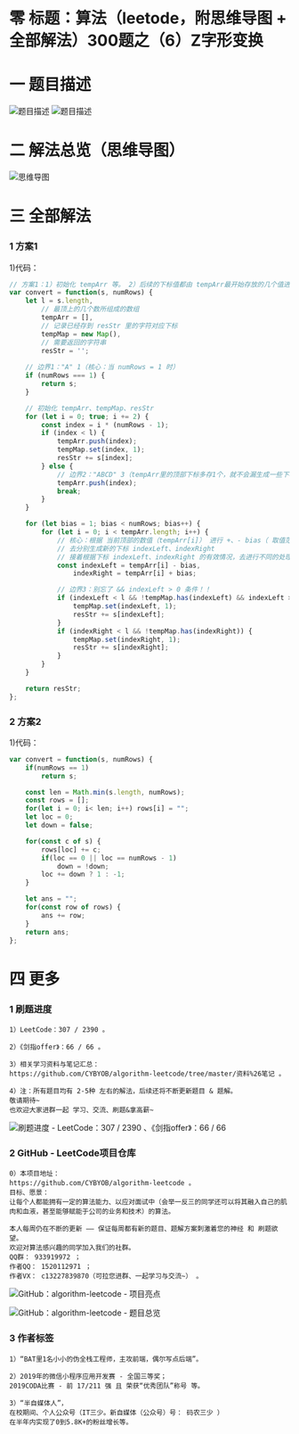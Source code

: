 # 零 标题：算法（leetode，附思维导图 + 全部解法）300题之（6）Z字形变换

# 一 题目描述
![题目描述](https://cdn.jsdelivr.net/gh/CYBYOB/img/2021-8-1/1627807715665-image.png)
![题目描述](https://cdn.jsdelivr.net/gh/CYBYOB/img/2021-8-1/1627807743493-image.png)

# 二 解法总览（思维导图）
![思维导图](https://cdn.jsdelivr.net/gh/CYBYOB/img/2021-8-7/1628322362575-%E7%AE%97%E6%B3%95%EF%BC%88leetode%EF%BC%8C%E9%99%84%E6%80%9D%E7%BB%B4%E5%AF%BC%E5%9B%BE%20+%20%E5%85%A8%E9%83%A8%E8%A7%A3%E6%B3%95%EF%BC%89300%E9%A2%98%E4%B9%8B%EF%BC%886%EF%BC%89Z%E5%AD%97%E5%BD%A2%E5%8F%98%E6%8D%A2.png)

# 三 全部解法
### 1 方案1
1)代码：
```js
// 方案1：1）初始化 tempArr 等。 2）后续的下标值都由 tempArr最开始存放的几个值进行生成的
var convert = function(s, numRows) {
    let l = s.length,
        // 最顶上的几个数所组成的数组
        tempArr = [],
        // 记录已经存到 resStr 里的字符对应下标
        tempMap = new Map(),
        // 需要返回的字符串
        resStr = '';
    
    // 边界1："A" 1（核心：当 numRows = 1 时）
    if (numRows === 1) {
        return s;
    }

    // 初始化 tempArr、tempMap、resStr
    for (let i = 0; true; i += 2) {
        const index = i * (numRows - 1);
        if (index < l) {
            tempArr.push(index);
            tempMap.set(index, 1);
            resStr += s[index];
        } else {
            // 边界2："ABCD" 3（tempArr里的顶部下标多存1个，就不会漏生成一些下标了）
            tempArr.push(index);
            break;
        }
    }

    for (let bias = 1; bias < numRows; bias++) {
        for (let i = 0; i < tempArr.length; i++) {
            // 核心：根据 当前顶部的数值（tempArr[i]） 进行 +、- bias（ 取值范围：[1, numRows - 1] ）
            // 去分别生成新的下标 indexLeft、indexRight
            // 接着根据下标 indexLeft、indexRight 的有效情况，去进行不同的处理。
            const indexLeft = tempArr[i] - bias,
                indexRight = tempArr[i] + bias;

            // 边界3：别忘了 && indexLeft > 0 条件！！
            if (indexLeft < l && !tempMap.has(indexLeft) && indexLeft > 0) {
                tempMap.set(indexLeft, 1);
                resStr += s[indexLeft];
            }
            if (indexRight < l && !tempMap.has(indexRight)) {
                tempMap.set(indexRight, 1);
                resStr += s[indexRight];
            }
        }
    }

    return resStr;
};
```

### 2 方案2
1)代码：
```js
var convert = function(s, numRows) {
    if(numRows == 1)
        return s;

    const len = Math.min(s.length, numRows);
    const rows = [];
    for(let i = 0; i< len; i++) rows[i] = "";
    let loc = 0;
    let down = false;

    for(const c of s) {
        rows[loc] += c;
        if(loc == 0 || loc == numRows - 1)
            down = !down;
        loc += down ? 1 : -1;
    }

    let ans = "";
    for(const row of rows) {
        ans += row;
    }
    return ans;
};
```

# 四 更多
### 1 刷题进度
```
1）LeetCode：307 / 2390 。

2）《剑指offer》：66 / 66 。

3）相关学习资料与笔记汇总： 
https://github.com/CYBYOB/algorithm-leetcode/tree/master/资料%26笔记 。

4）注：所有题目均有 2-5种 左右的解法，后续还将不断更新题目 & 题解。
敬请期待~
也欢迎大家进群一起 学习、交流、刷题&拿高薪~
```

![刷题进度 - LeetCode：307 / 2390 、《剑指offer》：66 / 66 ](https://files.mdnice.com/user/6999/09201cae-28f0-4062-8a07-03d027f4fc0c.png)

### 2 GitHub - LeetCode项目仓库
```
0）本项目地址： 
https://github.com/CYBYOB/algorithm-leetcode 。
目标、愿景：
让每个人都能拥有一定的算法能力、以应对面试中（会举一反三的同学还可以将其融入自己的肌肉和血液，甚至能够赋能于公司的业务和技术）的算法。

本人每周仍在不断的更新 —— 保证每周都有新的题目、题解方案刺激着您的神经 和 刷题欲望。
欢迎对算法感兴趣的同学加入我们的社群。
QQ群： 933919972 ；
作者QQ： 1520112971 ；
作者VX： c13227839870（可拉您进群、一起学习与交流~） 。
```

![GitHub：algorithm-leetcode - 项目亮点](https://files.mdnice.com/user/6999/772fafdd-76ab-4e0c-a1f9-34e65ac63fad.png)

![GitHub：algorithm-leetcode - 题目总览](https://files.mdnice.com/user/6999/7b92db4c-d5d3-4558-8003-284d3e24b86b.png)

### 3 作者标签
```
1）“BAT里1名小小的伪全栈工程师，主攻前端，偶尔写点后端”。

2）2019年的微信小程序应用开发赛 - 全国三等奖；
2019CODA比赛 - 前 17/211 强 且 荣获“优秀团队”称号 等。

3）“半自媒体人”，
在校期间、个人公众号（IT三少。新自媒体（公众号）号： 码农三少 ）
在半年内实现了0到5.8K+的粉丝增长等。
```